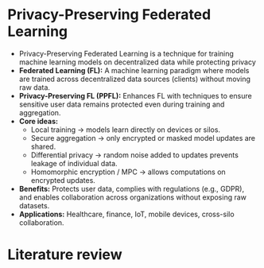# Privacy-Preserving Federated Learning 
* Privacy-Preserving Federated Learning is a technique for training machine learning models on decentralized data while protecting privacy
* **Federated Learning (FL):** A machine learning paradigm where models are trained across decentralized data sources (clients) without moving raw data.
* **Privacy-Preserving FL (PPFL):** Enhances FL with techniques to ensure sensitive user data remains protected even during training and aggregation.
* **Core ideas:**
  * Local training → models learn directly on devices or silos.
  * Secure aggregation → only encrypted or masked model updates are shared.
  * Differential privacy → random noise added to updates prevents leakage of individual data.
  * Homomorphic encryption / MPC → allows computations on encrypted updates.
* **Benefits:** Protects user data, complies with regulations (e.g., GDPR), and enables collaboration across organizations without exposing raw datasets.
* **Applications:** Healthcare, finance, IoT, mobile devices, cross-silo collaboration.


# Literature review

